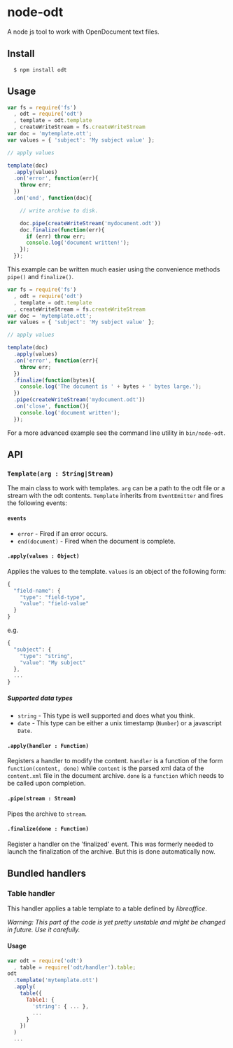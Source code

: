 
# node-odt

A node js tool to work with OpenDocument text files.

## Install

```
  $ npm install odt
```

## Usage

```js
var fs = require('fs')
  , odt = require('odt')
  , template = odt.template
  , createWriteStream = fs.createWriteStream
var doc = 'mytemplate.ott';
var values = { 'subject': 'My subject value' };

// apply values

template(doc)
  .apply(values)
  .on('error', function(err){
    throw err;
  })
  .on('end', function(doc){

    // write archive to disk.

    doc.pipe(createWriteStream('mydocument.odt'))
    doc.finalize(function(err){
      if (err) throw err;
      console.log('document written!');
    });
  });
```

This example can be written much easier using the convenience methods `pipe()`
and `finalize()`.

```js
var fs = require('fs')
  , odt = require('odt')
  , template = odt.template
  , createWriteStream = fs.createWriteStream
var doc = 'mytemplate.ott';
var values = { 'subject': 'My subject value' };

// apply values

template(doc)
  .apply(values)
  .on('error', function(err){
    throw err;
  })
  .finalize(function(bytes){
    console.log('The document is ' + bytes + ' bytes large.');
  })
  .pipe(createWriteStream('mydocument.odt'))
  .on('close', function(){
    console.log('document written');
  });
```

For a more advanced example see the command line utility in `bin/node-odt`.

## API

### `Template(arg : String|Stream)`

The main class to work with templates.  `arg` can be a path to the odt file or
a stream with the odt contents.  `Template` inherits from `EventEmitter` and
fires the following events:

#### `events`

 * `error` - Fired if an error occurs.
 * `end(document)` - Fired when the document is complete.

#### `.apply(values : Object)`

Applies the values to the template.  `values` is an object of the following
form:

```js
{
  "field-name": {
    "type": "field-type",
    "value": "field-value"
  }
}
```

e.g.

```js
{
  "subject": {
    "type": "string",
    "value": "My subject"
  },
  ...
}
```

##### Supported data types

* `string` - This type is well supported and does what you think.
* `date` - This type can be either a unix timestamp (`Number`) or a javascript
  `Date`.

#### `.apply(handler : Function)`

Registers a handler to modify the content.  `handler` is a function of the form
`function(content, done)` while `content` is the parsed xml data of the
`content.xml` file in the document archive.  `done` is a `function` which needs
to be called upon completion.

#### `.pipe(stream : Stream)`

Pipes the archive to `stream`.

#### `.finalize(done : Function)`

Register a handler on the 'finalized' event.  This was formerly needed to
launch the finalization of the archive.  But this is done automatically now.

## Bundled handlers

### Table handler

This handler applies a table template to a table defined by *libreoffice*.

*Warning: This part of the code is yet pretty unstable and might be changed in
future.  Use it carefully.*

#### Usage

```js
var odt = require('odt')
  , table = require('odt/handler').table;
odt
  .template('mytemplate.ott')
  .apply(
    table({
      Table1: {
        'string': { ... },
        ...
      }
    })
  )
  ...
```
